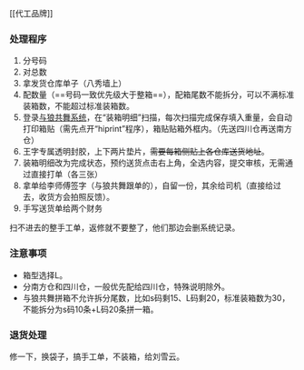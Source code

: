 [[代工品牌]]

### 处理程序
1. 分号码
2. 对总数
3. 拿发货仓库单子（八秀墙上）
4. 配数量（==号码一致优先级大于整箱==），配箱尾数不能拆分，可以不满标准装箱数，不能超过标准装箱数。
5. 登录[与狼共舞系统](http://scm.d-wolves.cn/login?navipath=%2F)，在“装箱明细”扫描，每次扫描完成保存填入重量，会自动打印箱贴（需先点开“hiprint”程序），箱贴贴箱外框内。（先送四川仓再送南方仓）
6. 王字专属透明封胶，上下两片垫片，~~需要每箱侧贴上各仓库送货地址~~。
7. 装箱明细改为完成状态，预约送货点击右上角，全选内容，提交审核，无需通过直接打单（各三张）
8. 拿单给李师傅签字（与狼共舞跟单的），自留一份，其余给司机（直接给过去，收货方会拍照反馈）。
9. 手写送货单给两个财务

扫不进去的整手工单，返修就不要整了，他们那边会删系统记录。

### 注意事项

- 箱型选择L。
- 分南方仓和四川仓，一般优先配给四川仓，特殊说明除外。
- 与狼共舞拼箱不允许拆分尾数，比如s码剩15、L码剩20，标准装箱数为30，不能拆分为s码10条+L码20条拼一箱。

### 退货处理
修一下，换袋子，搞手工单，不装箱，给刘雪云。


